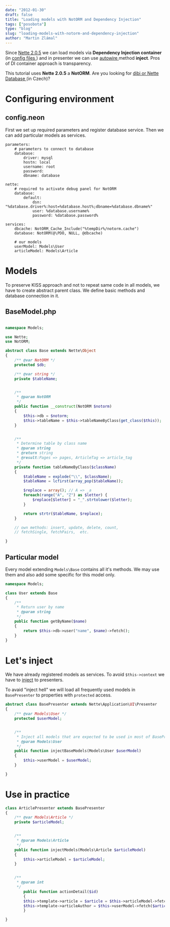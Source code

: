 ```yaml
---
date: "2012-01-30"
draft: false
title: "Loading models with NotORM and Dependency Injection"
tags: ["posobota"]
type: "blog"
slug: "loading-models-with-notorm-and-dependency-injection"
author: "Martin Zlámal"
---
```


Since [Nette 2.0.5](https://forum.nette.org/en/1074-nette-framework-2-0-5-released) we can load models via **Dependency Injection container** (in [config files ]( doc:en:configuring#toc-services-definitions)) and in presenter we can use [autowire ](doc:en:configuring#toc-auto-wiring) method **inject**. Pros of DI container approach is transparency.

This tutorial uses **Nette 2.0.5** a **NotORM**. Are you looking for [dibi or Nette Database ](pla:cs:nette-database-vs-dibi) (in Czech)?


Configuring environment
===

config.neon
---

First we set up required parameters and register database service. Then we can add particular models as services.

```neon
parameters:
	# parameters to connect to database
	database:
		driver: mysql
		hostn: local
		username: root
		password:
		dbname: database

nette:
	# required to activate debug panel for NotORM
	database:
		default:
			dsn: "%database.driver%:host=%database.host%;dbname=%database.dbname%"
			user: %database.username%
			password: %database.password%

services:
	dbcache: NotORM_Cache_Include("%tempDir%/notorm.cache")
	database: NotORM(@\PDO, NULL, @dbcache)

	# our models
	userModel: Models\User
	articleModel: Models\Article
```


Models
===

To preserve KISS approach and not to repeat same code in all models, we have to create abstract parent class. We define basic methods and database connection in it.


BaseModel.php
---

```php

namespace Models;

use Nette;
use NotORM;

abstract class Base extends Nette\Object
{
	/** @var NotORM */
	protected $db;

	/** @var string */
	private $tableName;


	/**
	 * @param NotORM
	 */
	public function __construct(NotORM $notorm)
	{
		$this->db = $notorm;
		$this->tableName = $this->tableNameByClass(get_class($this));
	}


	/**
	 * Determine table by class name
	 * @param string
	 * @return string
	 * @result:Pages => pages, ArticleTag => article_tag
	 */
	private function tableNameByClass($className)
	{
		$tableName = explode("\\", $className);
		$tableName = lcfirst(array_pop($tableName));

		$replace = array(); // A => _a
		foreach(range("A", "Z") as $letter) {
			$replace[$letter] = "_".strtolower($letter);
		}

		return strtr($tableName, $replace);
	}

	// own methods: insert, update, delete, count,
	// fetchSingle, fetchPairs,  etc.

}
```

Particular model
---

Every model extending `Models\Base` contains all it's methods. We may use them and also add some specific for this model only.

```php
namespace Models;

class User extends Base
{
	/**
	 * Return user by name
	 * @param string
	 */
	public function getByName($name)
	{
		return $this->db->user("name", $name)->fetch();
	}
}
```

Let's inject
===

We have already registered models as services. To avoid `$this->context` we have to [inject](https://pla.nette.org/en/inject-autowire) to presenters.

To avaid "inject hell" we will load all frequently used models in `BasePresenter` to properties with `protected` access.

```php
abstract class BasePresenter extends Nette\Application\UI\Presenter
{
	/** @var Models\User */
	protected $userModel;


 	/**
   	 * Inject all models that are expected to be used in most of BasePresenter's ancestors
   	 * @param Models\User
	 */
	public function injectBaseModels(Models\User $userModel)
	{
		$this->userModel = $userModel;
	}

}
```

Use in practice
===


```php
class ArticlePresenter extends BasePresenter
{
	/** @var Models\Article */
	private $articleModel;


 	/**
   	 * @param Models\Article
	 */
	public function injectModels(Models\Article $articleModel)
	{
		$this->articleModel = $articleModel;
	}


	/**
	 * @param int
	 */
        public function actionDetail($id)
        {
		$this->template->article = $article = $this->articleModel->fetch($id)
		$this->template->articleAuthor = $this->userModel->fetch($article["user_id"]);
        }

}
```
